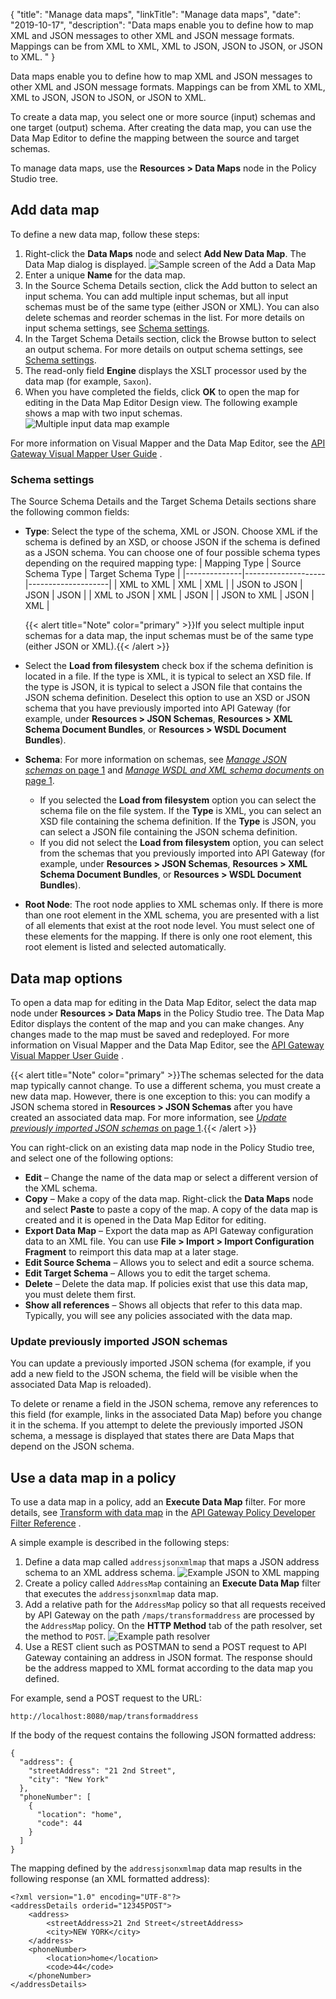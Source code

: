 {
"title": "Manage data maps",
"linkTitle": "Manage data maps",
"date": "2019-10-17",
"description": "Data maps enable you to define how to map XML and JSON messages to other XML and JSON message formats. Mappings can be from XML to XML, XML to JSON, JSON to JSON, or JSON to XML. "
}

Data maps enable you to define how to map XML and JSON messages to other XML and JSON message formats. Mappings can be from XML to XML, XML to JSON, JSON to JSON, or JSON to XML.

To create a data map, you select one or more source (input) schemas and one target (output) schema. After creating the data map, you can use the Data Map Editor to define the mapping between the source and target schemas.

To manage data maps, use the **Resources > Data Maps** node in the Policy Studio tree.

## Add data map

To define a new data map, follow these steps:

1. Right-click the **Data Maps** node and select **Add New Data Map**. The Data Map dialog is displayed.
    ![Sample screen of the Add a Data Map ](/Images/PolDevGuide/Mapper/sample_datamap_dialog.png)
2. Enter a unique **Name** for the data map.
3. In the Source Schema Details section, click the Add button to select an input schema. You can add multiple input schemas, but all input schemas must be of the same type (either JSON or XML). You can also delete schemas and reorder schemas in the list. For more details on input schema settings, see [Schema settings](#Schema).
4. In the Target Schema Details section, click the Browse button to select an output schema. For more details on output schema settings, see [Schema settings](#Schema).
5. The read-only field **Engine** displays the XSLT processor used by the data map (for example, `Saxon`).
6. When you have completed the fields, click **OK** to open the map for editing in the Data Map Editor Design view. The following example shows a map with two input schemas.
    ![Multiple input data map example](/Images/PolDevGuide/Mapper/visual_mapper_multi_input.png)

For more information on Visual Mapper and the Data Map Editor, see the
[API Gateway Visual Mapper User Guide](/bundle/API_VisualMapper_762_UserGuide_allOS_en_HTML5)
.

### Schema settings

The Source Schema Details and the Target Schema Details sections share the following common fields:

* **Type**: Select the type of the schema, XML or JSON. Choose XML if the schema is defined by an XSD, or choose JSON if the schema is defined as a JSON schema. You can choose one of four possible schema types depending on the required mapping type:
    | Mapping Type | Source Schema Type | Target Schema Type |
    |--------------|--------------------|--------------------|
    | XML to XML   | XML                | XML                |
    | JSON to JSON | JSON               | JSON               |
    | XML to JSON  | XML                | JSON               |
    | JSON to XML  | JSON               | XML                |

    {{< alert title="Note" color="primary" >}}If you select multiple input schemas for a data map, the input schemas must be of the same type (either JSON or XML).{{< /alert >}}

* Select the **Load from filesystem** check box if the schema definition is located in a file. If the type is XML, it is typical to select an XSD file. If the type is JSON, it is typical to select a JSON file that contains the JSON schema definition. Deselect this option to use an XSD or JSON schema that you have previously imported into API Gateway (for example, under **Resources > JSON Schemas**, **Resources > XML Schema Document Bundles**, or **Resources > WSDL Document Bundles**).

* **Schema**: For more information on schemas, see [*Manage JSON schemas* on page 1](resources_json_schemas.htm) and [*Manage WSDL and XML schema documents* on page 1](general_schema_cache.htm).
    * If you selected the **Load from filesystem** option you can select the schema file on the file system. If the **Type** is XML, you can select an XSD file containing the schema definition. If the **Type** is JSON, you can select a JSON file containing the JSON schema definition.
    * If you did not select the **Load from filesystem** option, you can select from the schemas that you previously imported into API Gateway (for example, under **Resources > JSON Schemas**, **Resources > XML Schema Document Bundles**, or **Resources > WSDL Document Bundles**).

* **Root Node**: The root node applies to XML schemas only. If there is more than one root element in the XML schema, you are presented with a list of all elements that exist at the root node level. You must select one of these elements for the mapping. If there is only one root element, this root element is listed and selected automatically.

## Data map options

To open a data map for editing in the Data Map Editor, select the data map node under **Resources > Data Maps** in the Policy Studio tree. The Data Map Editor displays the content of the map and you can make changes. Any changes made to the map must be saved and redeployed. For more information on Visual Mapper and the Data Map Editor, see the
[API Gateway Visual Mapper User Guide](/bundle/API_VisualMapper_762_UserGuide_allOS_en_HTML5)
.

{{< alert title="Note" color="primary" >}}The schemas selected for the data map typically cannot change. To use a different schema, you must create a new data map. However, there is one exception to this: you can modify a JSON schema stored in **Resources > JSON Schemas** after you have created an associated data map. For more information, see [*Update previously imported JSON schemas* on page 1](#Update).{{< /alert >}}

You can right-click on an existing data map node in the Policy Studio tree, and select one of the following options:

* **Edit** – Change the name of the data map or select a different version of the XML schema.
* **Copy** – Make a copy of the data map. Right-click the **Data Maps** node and select **Paste** to paste a copy of the map. A copy of the data map is created and it is opened in the Data Map Editor for editing.
* **Export Data Map** – Export the data map as API Gateway configuration data to an XML file. You can use **File > Import > Import Configuration Fragment** to reimport this data map at a later stage.
* **Edit Source Schema** – Allows you to select and edit a source schema.
* **Edit Target Schema** – Allows you to edit the target schema.
* **Delete** – Delete the data map. If policies exist that use this data map, you must delete them first.
* **Show all references** – Shows all objects that refer to this data map. Typically, you will see any policies associated with the data map.

### Update previously imported JSON schemas

You can update a previously imported JSON schema (for example, if you add a new field to the JSON schema, the field will be visible when the associated Data Map is reloaded).

To delete or rename a field in the JSON schema, remove any references to this field (for example, links in the associated Data Map) before you change it in the schema. If you attempt to delete the previously imported JSON schema, a message is displayed that states there are Data Maps that depend on the JSON schema.

## Use a data map in a policy

To use a data map in a policy, add an **Execute Data Map** filter. For more details, see
[Transform with data map](/csh?context=531&product=prod-api-gateway-77)
in the
[API Gateway Policy Developer Filter Reference](/bundle/APIGateway_77_PolicyDevFilterReference_allOS_en_HTML5/)
.

A simple example is described in the following steps:

1. Define a data map called `addressjsonxmlmap` that maps a JSON address schema to an XML address schema.
    ![Example JSON to XML mapping](/Images/PolDevGuide/Mapper/sample_mapping.png)
2. Create a policy called `AddressMap` containing an **Execute Data Map** filter that executes the `addressjsonxmlmap` data map.
3. Add a relative path for the `AddressMap` policy so that all requests received by API Gateway on the path `/maps/transformaddress` are processed by the `AddressMap` policy. On the **HTTP Method** tab of the path resolver, set the method to `POST`.
    ![Example path resolver](/Images/PolDevGuide/Mapper/map_path_resolver.png)
4. Use a REST client such as POSTMAN to send a POST request to API Gateway containing an address in JSON format. The response should be the address mapped to XML format according to the data map you defined.

For example, send a POST request to the URL:

```
http://localhost:8080/map/transformaddress
```

If the body of the request contains the following JSON formatted address:

```
{
  "address": {
    "streetAddress": "21 2nd Street",
    "city": "New York"
  },
  "phoneNumber": [
    {
      "location": "home",
      "code": 44
    }
  ]
}
```

The mapping defined by the `addressjsonxmlmap` data map results in the following response (an XML formatted address):

```
<?xml version="1.0" encoding="UTF-8"?>
<addressDetails orderid="12345POST">
    <address>
        <streetAddress>21 2nd Street</streetAddress>
        <city>NEW YORK</city>
    </address>
    <phoneNumber>
        <location>home</location>
        <code>44</code>
    </phoneNumber>
</addressDetails>
```

